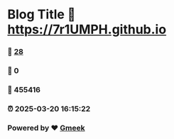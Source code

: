 # Blog Title :link: https://7r1UMPH.github.io 
### :page_facing_up: [28](https://7r1UMPH.github.io/tag.html) 
### :speech_balloon: 0 
### :hibiscus: 455416 
### :alarm_clock: 2025-03-20 16:15:22 
### Powered by :heart: [Gmeek](https://github.com/Meekdai/Gmeek)
